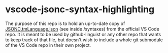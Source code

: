# vscode-jsonc-syntax-highlighting

The purpose of this repo is to hold an up-to-date copy of [JSONC.tmLanguage.json](https://raw.githubusercontent.com/microsoft/vscode/main/extensions/json/syntaxes/JSONC.tmLanguage.json) (see inside /syntaxes) from the official VS Code repo. It is meant to be used by github-linguist or any other repo that wants to keep track of that file, but doesn't wish to include a whole git submodule of the VS Code repo in their own project.
